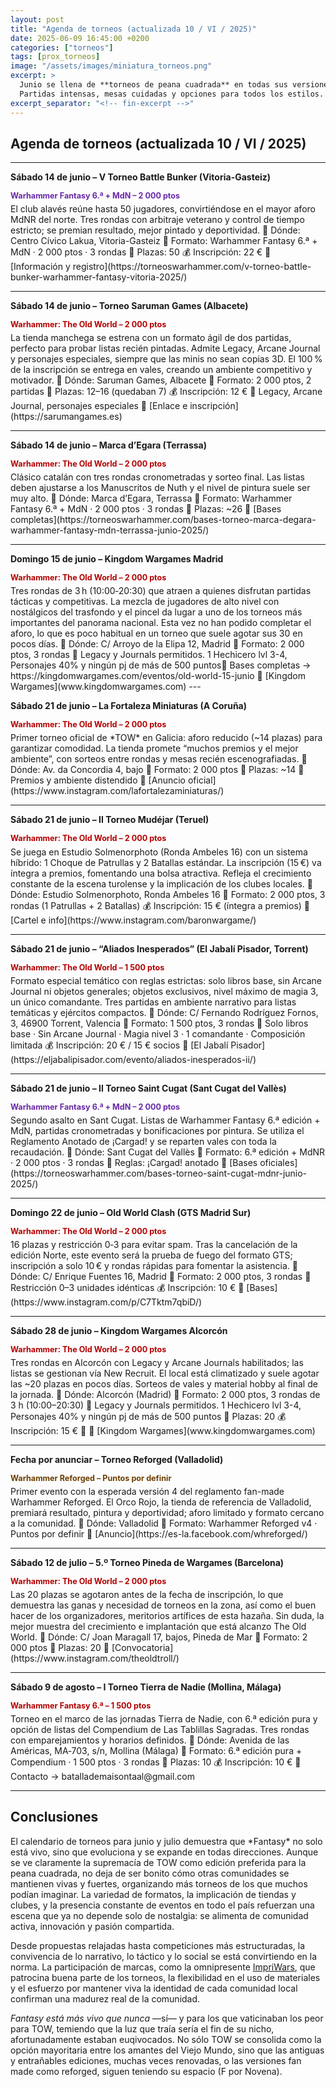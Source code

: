 ```yaml
---
layout: post
title: "Agenda de torneos (actualizada 10 / VI / 2025)"
date: 2025-06-09 16:45:00 +0200
categories: ["torneos"]
tags: [prox_torneos]
image: "/assets/images/miniatura_torneos.png"
excerpt: >
  Junio se llena de **torneos de peana cuadrada** en todas sus versiones. Once convocatorias por toda España en los dos fines de semana que quedan del mes. Y, aunque predomina **The Old World**, no faltan eventos para los clásicos de **Sexta Edición** o para **Reforged**, que estrena la 4.ª edición en El Orco Rojo de Valladolid.
  Partidas intensas, mesas cuidadas y opciones para todos los estilos. Revisa el calendario y no te quedes sin plaza.
excerpt_separator: "<!-- fin-excerpt -->"
---
```

## Agenda de torneos (actualizada 10 / VI / 2025)
---

**Sábado 14 de junio – V Torneo Battle Bunker (Vitoria-Gasteiz)**
<p style="margin:0.15em 0 0.4em; color:#6828a8; font-weight:bold; font-size:0.9em;">
  Warhammer Fantasy 6.ª + MdN – 2 000 ptos
</p>
El club alavés reúne hasta 50 jugadores, convirtiéndose en el mayor aforo MdNR del norte.
Tres rondas con arbitraje veterano y control de tiempo estricto; se premian resultado, mejor pintado y deportividad.
📍 Dónde: Centro Cívico Lakua, Vitoria-Gasteiz
🎯 Formato: Warhammer Fantasy 6.ª + MdN · 2 000 ptos · 3 rondas
👥 Plazas: 50
💰 Inscripción: 22 €
🔗 [Información y registro](https://torneoswarhammer.com/v-torneo-battle-bunker-warhammer-fantasy-vitoria-2025/)

---

**Sábado 14 de junio – Torneo Saruman Games (Albacete)**
<p style="margin:0.15em 0 0.4em; color:#b30000; font-weight:bold; font-size:0.9em;">
  Warhammer: The Old World – 2 000 ptos
</p>
La tienda manchega se estrena con un formato ágil de dos partidas, perfecto para probar listas recién pintadas.
Admite Legacy, Arcane Journal y personajes especiales, siempre que las minis no sean copias 3D.
El 100 % de la inscripción se entrega en vales, creando un ambiente competitivo y motivador.
📍 Dónde: Saruman Games, Albacete
🎯 Formato: 2 000 ptos, 2 partidas
👥 Plazas: 12–16 (quedaban 7)
💰 Inscripción: 12 €
📘 Legacy, Arcane Journal, personajes especiales
🔗 [Enlace e inscripción](https://sarumangames.es)

---

**Sábado 14 de junio – Marca d’Egara (Terrassa)**
<p style="margin:0.15em 0 0.4em; color:#b30000; font-weight:bold; font-size:0.9em;">
  Warhammer: The Old World – 2 000 ptos
</p>
Clásico catalán con tres rondas cronometradas y sorteo final.
Las listas deben ajustarse a los Manuscritos de Nuth y el nivel de pintura suele ser muy alto.
📍 Dónde: Marca d’Egara, Terrassa
🎯 Formato: Warhammer Fantasy 6.ª + MdN · 2 000 ptos · 3 rondas
👥 Plazas: ~26
🔗 [Bases completas](https://torneoswarhammer.com/bases-torneo-marca-degara-warhammer-fantasy-mdn-terrassa-junio-2025/)

---

**Domingo 15 de junio – Kingdom Wargames Madrid**
<p style="margin:0.15em 0 0.4em; color:#b30000; font-weight:bold; font-size:0.9em;">
  Warhammer: The Old World – 2 000 ptos
</p>
Tres rondas de 3 h (10:00‑20:30) que atraen a quienes disfrutan partidas tácticas y competitivas. La mezcla de jugadores de alto nivel con nostálgicos del trasfondo y el pincel da lugar a uno de los torneos más importantes del panorama nacional.
Esta vez no han podido completar el aforo, lo que es poco habitual en un torneo que suele agotar sus 30 en pocos días.
📍 Dónde: C/ Arroyo de la Elipa 12, Madrid
🎯 Formato: 2 000 ptos, 3 rondas
📘 Legacy y Journals permitidos. 1 Hechicero lvl 3-4, Personajes 40% y ningún pj de más de 500 puntos🔗 Bases completas → https://kingdomwargames.com/eventos/old-world-15-junio
🔗 [Kingdom Wargames](www.kingdomwargames.com)
---

**Sábado 21 de junio – La Fortaleza Miniaturas (A Coruña)**
<p style="margin:0.15em 0 0.4em; color:#b30000; font-weight:bold; font-size:0.9em;">
  Warhammer: The Old World – 2 000 ptos
</p>
Primer torneo oficial de *TOW* en Galicia: aforo reducido (~14 plazas) para garantizar comodidad.
La tienda promete “muchos premios y el mejor ambiente”, con sorteos entre rondas y mesas recién escenografiadas.
📍 Dónde: Av. da Concordia 4, bajo
🎯 Formato: 2 000 ptos
👥 Plazas: ~14
📘 Premios y ambiente distendido
🔗 [Anuncio oficial](https://www.instagram.com/lafortalezaminiaturas/)

---

**Sábado 21 de junio – II Torneo Mudéjar (Teruel)**
<p style="margin:0.15em 0 0.4em; color:#b30000; font-weight:bold; font-size:0.9em;">
  Warhammer: The Old World – 2 000 ptos
</p>
Se juega en Estudio Solmenorphoto (Ronda Ambeles 16) con un sistema híbrido: 1 Choque de Patrullas y 2 Batallas estándar.
La inscripción (15 €) va íntegra a premios, fomentando una bolsa atractiva.
Refleja el crecimiento constante de la escena turolense y la implicación de los clubes locales.
📍 Dónde: Estudio Solmenorphoto, Ronda Ambeles 16
🎯 Formato: 2 000 ptos, 3 rondas (1 Patrullas + 2 Batallas)
💰 Inscripción: 15 € (íntegra a premios)
🔗 [Cartel e info](https://www.instagram.com/baronwargame/)

---

**Sábado 21 de junio – “Aliados Inesperados” (El Jabalí Pisador, Torrent)**
<p style="margin:0.15em 0 0.4em; color:#b30000; font-weight:bold; font-size:0.9em;">
  Warhammer: The Old World – 1 500 ptos
</p>
Formato especial temático con reglas estrictas: solo libros base, sin Arcane Journal ni objetos generales; objetos exclusivos, nivel máximo de magia 3, un único comandante.
Tres partidas en ambiente narrativo para listas temáticas y ejércitos compactos.
📍 Dónde: C/ Fernando Rodríguez Fornos, 3, 46900 Torrent, Valencia
🎯 Formato: 1 500 ptos, 3 rondas
📘 Solo libros base · Sin Arcane Journal · Magia nivel 3 · 1 comandante · Composición limitada
💰 Inscripción: 20 € / 15 € socios
📧 [El Jabalí Pisador](https://eljabalipisador.com/evento/aliados-inesperados-ii/)

---

**Sábado 21 de junio – II Torneo Saint Cugat (Sant Cugat del Vallès)**
<p style="margin:0.15em 0 0.4em; color:#6828a8; font-weight:bold; font-size:0.9em;">
  Warhammer Fantasy 6.ª + MdN – 2 000 ptos
</p>
Segundo asalto en Sant Cugat. Listas de Warhammer Fantasy 6.ª edición + MdN, partidas cronometradas y bonificaciones por pintura.
Se utiliza el Reglamento Anotado de ¡Cargad! y se reparten vales con toda la recaudación.
📍 Dónde: Sant Cugat del Vallès
🎯 Formato: 6.ª edición + MdNR · 2 000 ptos · 3 rondas
📘 Reglas: ¡Cargad! anotado
🔗 [Bases oficiales](https://torneoswarhammer.com/bases-torneo-saint-cugat-mdnr-junio-2025/)

---

**Domingo 22 de junio – Old World Clash (GTS Madrid Sur)**
<p style="margin:0.15em 0 0.4em; color:#b30000; font-weight:bold; font-size:0.9em;">
  Warhammer: The Old World – 2 000 ptos
</p>
16 plazas y restricción 0‑3 para evitar spam.
Tras la cancelación de la edición Norte, este evento será la prueba de fuego del formato GTS; inscripción a solo 10 € y rondas rápidas para fomentar la asistencia.
📍 Dónde: C/ Enrique Fuentes 16, Madrid
🎯 Formato: 2 000 ptos, 3 rondas
📘 Restricción 0–3 unidades idénticas
💰 Inscripción: 10 €
🔗 [Bases](https://www.instagram.com/p/C7Tktm7qbiD/)

---

**Sábado 28 de junio – Kingdom Wargames Alcorcón**
<p style="margin:0.15em 0 0.4em; color:#b30000; font-weight:bold; font-size:0.9em;">
  Warhammer: The Old World – 2 000 ptos
</p>
Tres rondas en Alcorcón con Legacy y Arcane Journals habilitados; las listas se gestionan vía New Recruit.
El local está climatizado y suele agotar las ~20 plazas en pocos días. Sorteos de vales y material hobby al final de la jornada.
📍 Dónde: Alcorcón (Madrid)
🎯 Formato: 2 000 ptos, 3 rondas de 3 h (10:00–20:30)
📘 Legacy y Journals permitidos. 1 Hechicero lvl 3-4, Personajes 40% y ningún pj de más de 500 puntos
👥 Plazas: 20
💰 Inscripción: 15 €
🔗 🔗 [Kingdom Wargames](www.kingdomwargames.com)

---

**Fecha por anunciar – Torneo Reforged (Valladolid)**
<p style="margin:0.15em 0 0.4em; color:#6b3e00; font-weight:bold; font-size:0.9em;">
  Warhammer Reforged – Puntos por definir
</p>
Primer evento con la esperada versión 4 del reglamento fan-made Warhammer Reforged.
El Orco Rojo, la tienda de referencia de Valladolid, premiará resultado, pintura y deportividad; aforo limitado y formato cercano a la comunidad.
📍 Dónde: Valladolid
🎯 Formato: Warhammer Reforged v4 · Puntos por definir
🔗 [Anuncio](https://es-la.facebook.com/whreforged/)

---

**Sábado 12 de julio – 5.º Torneo Pineda de Wargames (Barcelona)**
<p style="margin:0.15em 0 0.4em; color:#b30000; font-weight:bold; font-size:0.9em;">
  Warhammer: The Old World – 2 000 ptos
</p>
Las 20 plazas se agotaron antes de la fecha de inscripción, lo que demuestra las ganas y necesidad de torneos en la zona, así como el buen hacer de los organizadores, meritorios artífices de esta hazaña. Sin duda, la mejor muestra del crecimiento e implantación que está alcanzo The Old World.
📍 Dónde: C/ Joan Maragall 17, bajos, Pineda de Mar
🎯 Formato: 2 000 ptos
👥 Plazas: 20
🔗 [Convocatoria](https://www.instagram.com/theoldtroll/)

---

**Sábado 9 de agosto – I Torneo Tierra de Nadie (Mollina, Málaga)**
<p style="margin:0.15em 0 0.4em; color:#b30000; font-weight:bold; font-size:0.9em;">
  Warhammer Fantasy 6.ª – 1 500 ptos
</p>
Torneo en el marco de las jornadas Tierra de Nadie, con 6.ª edición pura y opción de listas del Compendium de Las Tablillas Sagradas.
Tres rondas con emparejamientos y horarios definidos.
📍 Dónde: Avenida de las Américas, MA‑703, s/n, Mollina (Málaga)
🎯 Formato: 6.ª edición pura + Compendium · 1 500 ptos · 3 rondas
👥 Plazas: 10
💰 Inscripción: 10 €
📧 Contacto → batallademaisontaal@gmail.com

---

## Conclusiones
<div class="conclusiones" markdown="1">
El calendario de torneos para junio y julio demuestra que *Fantasy* no solo está vivo, sino que evoluciona y se expande en todas direcciones. Aunque se ve claramente la supremacía de TOW como edición preferida para la peana cuadrada, no deja de ser bonito cómo otras comunidades se mantienen vivas y fuertes, organizando más torneos de los que muchos podían imaginar. La variedad de formatos, la implicación de tiendas y clubes, y la presencia constante de eventos en todo el país refuerzan una escena que ya no depende solo de nostalgia: se alimenta de comunidad activa, innovación y pasión compartida.

Desde propuestas relajadas hasta competiciones más estructuradas, la convivencia de lo narrativo, lo táctico y lo social se está convirtiendo en la norma. La participación de marcas, como la omnipresente [ImpriWars](https://impriwars.com), que patrocina buena parte de los torneos, la flexibilidad en el uso de materiales y el esfuerzo por mantener viva la identidad de cada comunidad local confirman una madurez real de la comunidad.

*Fantasy está más vivo que nunca* —sí— y para los que vaticinaban los peor para TOW, temiendo que la luz que traía sería el fin de su nicho, afortunadamente estaban euqivocados. No sólo TOW se consolida como la opción mayoritaria entre los amantes del Viejo Mundo, sino que las antiguas y entrañables ediciones, muchas veces renovadas, o las versiones fan made como reforged, siguen teniendo su espacio (F por Novena).
</div>
